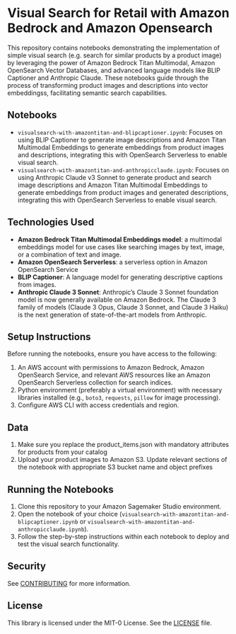 # Visual Search for Retail with Amazon Bedrock and Amazon Opensearch

This repository contains notebooks demonstrating the implementation of simple visual search (e.g. search for similar products by a product image) by leveraging the power of Amazon Bedrock Titan Multimodal, Amazon OpenSearch Vector Databases, and advanced language models like BLIP Captioner and Anthropic Claude. 
These notebooks guide through the process of transforming product images and descriptions into vector embeddingss, facilitating semantic search capabilities.

## Notebooks

- `visualsearch-with-amazontitan-and-blipcaptioner.ipynb`: Focuses on using BLIP Captioner to generate image descriptions and Amazon Titan Multimodal Embeddings to generate embeddings from product images and descriptions, integrating this with OpenSearch Serverless to enable visual search.
- `visualsearch-with-amazontitan-and-anthropicclaude.ipynb`: Focuses on using Anthropic Claude v3 Sonnet to generate product and search image descriptions and Amazon Titan Multimodal Embeddings to generate embeddings from product images and generated descriptions, integrating this with OpenSearch Serverless to enable visual search.

## Technologies Used

- **Amazon Bedrock Titan Multimodal Embeddings model**: a multimodal embeddings model for use cases like searching images by text, image, or a combination of text and image.
- **Amazon OpenSearch Serverless**: a serverless option in Amazon OpenSearch Service
- **BLIP Captioner**: A language model for generating descriptive captions from images.
- **Anthropic Claude 3 Sonnet**: Anthropic’s Claude 3 Sonnet foundation model is now generally available on Amazon Bedrock. The Claude 3 family of models (Claude 3 Opus, Claude 3 Sonnet, and Claude 3 Haiku) is the next generation of state-of-the-art models from Anthropic.

## Setup Instructions

Before running the notebooks, ensure you have access to the following:

1. An AWS account with permissions to Amazon Bedrock, Amazon OpenSearch Service, and relevant AWS resources like an Amazon OpenSearch Serverless collection for search indices.
2. Python environment (preferably a virtual environment) with necessary libraries installed (e.g., `boto3`, `requests`, `pillow` for image processing).
3. Configure AWS CLI with access credentials and region.

## Data
1. Make sure you replace the product_items.json with mandatory attributes for products from your catalog
2. Upload your product images to Amazon S3. Update relevant sections of the notebook with appropriate S3 bucket name and object prefixes

## Running the Notebooks

1. Clone this repository to your Amazon Sagemaker Studio environment.
2. Open the notebook of your choice (`visualsearch-with-amazontitan-and-blipcaptioner.ipynb` or `visualsearch-with-amazontitan-and-anthropicclaude.ipynb`).
3. Follow the step-by-step instructions within each notebook to deploy and test the visual search functionality.


## Security

See [CONTRIBUTING](CONTRIBUTING.md#security-issue-notifications) for more information.

## License

This library is licensed under the MIT-0 License. See the [LICENSE](https://github.com/aws-samples/visual-search-for-retail-with-amazon-bedrock-and-amazon-opensearch/blob/main/LICENSE) file.

